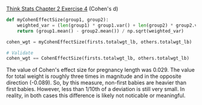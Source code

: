 [Think Stats Chapter 2 Exercise 4](http://greenteapress.com/thinkstats2/html/thinkstats2003.html#toc24) (Cohen's d)

```python
def myCohenEffectSize(group1, group2):
    weighted_var = (len(group1) * group1.var() + len(group2) * group2.var()) / (len(group1) + len(group2))
    return (group1.mean() - group2.mean()) / np.sqrt(weighted_var)

cohen_wgt = myCohenEffectSize(firsts.totalwgt_lb, others.totalwgt_lb)

# Validate
cohen_wgt == CohenEffectSize(firsts.totalwgt_lb, others.totalwgt_lb)
```

The value of Cohen's effect size for pregnancy length was 0.029. The value for total weight is roughly three times in magnitude and in the opposite direction (-0.089). So, by this measure, non-first babies are heavier than first babies. However, less than 1/10th of a deviation is still very small. In reality, in both cases this difference is likely not noticable or meaningful.
